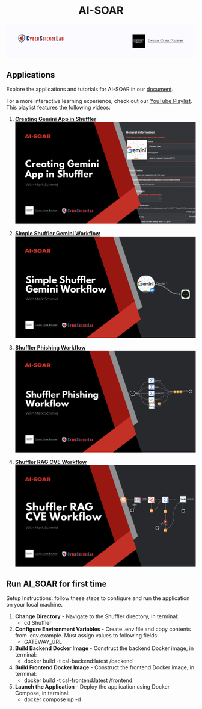 <h1 align="center"> AI-SOAR </h1>

<p align="center">
  <img src="assets/Cyber_Science_Lab_Banner.png" alt="LLM Gateway Routing For Shuffler UI Apps PDF Title Page">
</p>

## Applications

Explore the applications and tutorials for AI-SOAR in our [document](assets/Shuffler_LLM_Gateway_Routing.pdf).

For a more interactive learning experience, check out our [YouTube Playlist](https://www.youtube.com/playlist?list=PLl2a3mDFCjeObCiZ9p8vASha5tM20fORC). This playlist features the following videos:

1. **[Creating Gemini App in Shuffler](https://youtu.be/wJheKNjDPT4?si=jh42e3focXs22tmN)**
    [![Creating Gemini App in Shuffler Thumbnail](assets/Shuffler_Gemini_App_Thumbnail.png)](https://youtu.be/wJheKNjDPT4?si=jh42e3focXs22tmN)

2. **[Simple Shuffler Gemini Workflow](https://youtu.be/uiB_45pE2co?si=aXFUWg4YNEzAGxdj)**
    [![Simple Shuffler Gemini Workflow Thumbnail](assets/Shuffler_Simple_Gemini_Workflow_Thumbnail.png)](https://youtu.be/uiB_45pE2co?si=aXFUWg4YNEzAGxdj)

3. **[Shuffler Phishing Workflow](https://youtu.be/7pB_iw3mpPE?si=qhMmmQeo2j-ARyRw)**
    [![Shuffler Phishing Workflow Thumbnail](assets/Shuffler_Phishing_Workflow_Thumbnail.png)](https://youtu.be/7pB_iw3mpPE?si=qhMmmQeo2j-ARyRw)

4. **[Shuffler RAG CVE Workflow](https://youtu.be/Zdont8taRfg?si=dzmvO6UOyVLDsPW5)**
    [![Shuffler RAG CVE Workflow Thumbnail](assets/Shuffler_RAG_CVE_Workflow_Thumbnail.png)](https://youtu.be/Zdont8taRfg?si=dzmvO6UOyVLDsPW5)

## Run AI_SOAR for first time
Setup Instructions: follow these steps to configure and run the application on your local machine.
1) **Change Directory** - Navigate to the Shuffler directory, in terminal:
    -  cd Shuffler
2) **Configure Environment Variables** - Create .env file and copy contents from .env.example. Must assign values to following fields:
    -  GATEWAY_URL
3) **Build Backend Docker Image** - Construct the backend Docker image, in terminal:
    - docker build -t csl-backend:latest /backend
4) **Build Frontend Docker Image** - Construct the frontend Docker image, in terminal:
    - docker build -t csl-frontend:latest /frontend
5) **Launch the Application** - Deploy the application using Docker Compose, in terminal:
    - docker compose up -d
